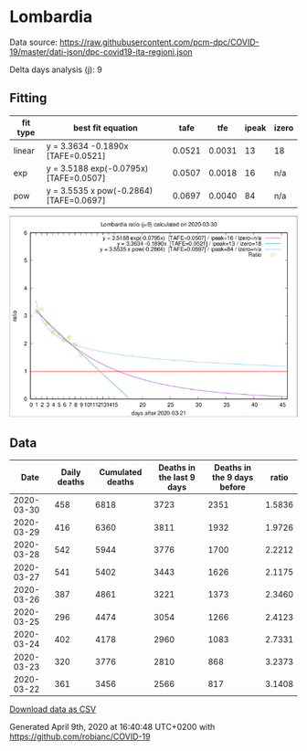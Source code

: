 # Lombardia

Data source: https://raw.githubusercontent.com/pcm-dpc/COVID-19/master/dati-json/dpc-covid19-ita-regioni.json

Delta days analysis (j): 9

## Fitting 
|fit type|best fit equation|tafe|tfe|ipeak|izero|
|-------|-----|--------|------|---|---|
|linear|y = 3.3634 -0.1890x  [TAFE=0.0521]|0.0521|0.0031|13|18|
|exp|y = 3.5188 exp(-0.0795x)  [TAFE=0.0507]|0.0507|0.0018|16|n/a|
|pow|y = 3.5535 x pow(-0.2864)  [TAFE=0.0697]|0.0697|0.0040|84|n/a|

![Plot](COVID-19_lombardia_j9_2020-03-30.png)

## Data
|Date|Daily deaths|Cumulated deaths|Deaths in the last 9 days|Deaths in the 9 days before|ratio|
|----|----------|-----------|-------|--------------------|-----|
|2020-03-30|458|6818|3723|2351|1.5836|
|2020-03-29|416|6360|3811|1932|1.9726|
|2020-03-28|542|5944|3776|1700|2.2212|
|2020-03-27|541|5402|3443|1626|2.1175|
|2020-03-26|387|4861|3221|1373|2.3460|
|2020-03-25|296|4474|3054|1266|2.4123|
|2020-03-24|402|4178|2960|1083|2.7331|
|2020-03-23|320|3776|2810|868|3.2373|
|2020-03-22|361|3456|2566|817|3.1408|

[Download data as CSV](COVID-19_lombardia_j9_2020-03-30.csv)

Generated April 9th, 2020 at 16:40:48 UTC+0200 with https://github.com/robianc/COVID-19
